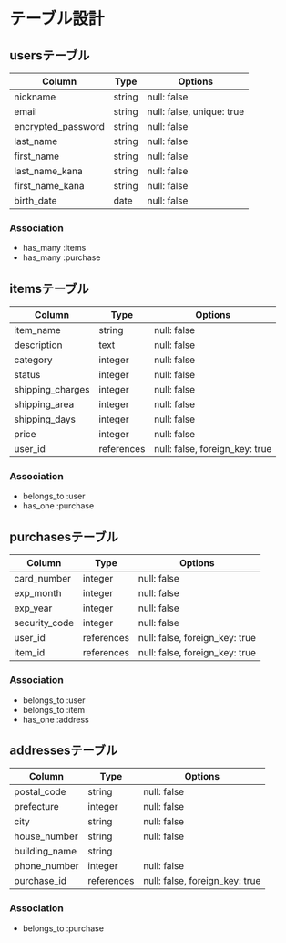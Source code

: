 # テーブル設計

## usersテーブル

| Column           | Type      | Options     |
| ---------------- | --------- | ----------- |
| nickname         | string    | null: false |
| email            | string    | null: false, unique: true |
| encrypted_password | string  | null: false |
| last_name        | string    | null: false |
| first_name       | string    | null: false |
| last_name_kana   | string    | null: false |
| first_name_kana  | string    | null: false |
| birth_date       | date      | null: false |

### Association

- has_many :items
- has_many :purchase

## itemsテーブル

| Column           | Type       | Options     |
| ---------------- | ---------- | ----------- |
| item_name        | string     | null: false |
| description      | text       | null: false |
| category         | integer    | null: false |
| status           | integer    | null: false |
| shipping_charges | integer    | null: false |
| shipping_area    | integer    | null: false |
| shipping_days    | integer    | null: false |
| price            | integer    | null: false |
| user_id          | references | null: false, foreign_key: true |

### Association

- belongs_to :user
- has_one :purchase

## purchasesテーブル

| Column           | Type       | Options     |
| ---------------- | ---------- | ----------- |
| card_number      | integer    | null: false |
| exp_month        | integer    | null: false |
| exp_year         | integer    | null: false |
| security_code    | integer    | null: false |
| user_id          | references | null: false, foreign_key: true |
| item_id          | references | null: false, foreign_key: true |

### Association

- belongs_to :user
- belongs_to :item
- has_one :address

## addressesテーブル

| Column           | Type       | Options     |
| ---------------- | ---------- | ----------- |
| postal_code      | string     | null: false |
| prefecture       | integer    | null: false |
| city             | string     | null: false |
| house_number     | string     | null: false |
| building_name    | string     |             |
| phone_number     | integer    | null: false |
| purchase_id      | references | null: false, foreign_key: true |

### Association

- belongs_to :purchase